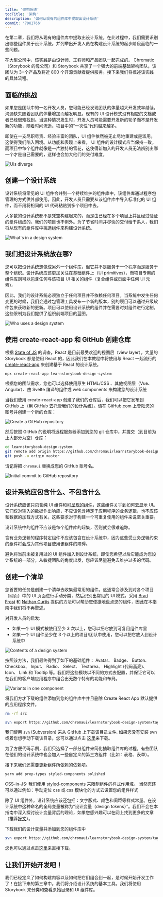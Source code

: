 ```yaml
---
title: '架构系统'
tocTitle: '架构'
description: '如何从现有的组件库中提取出设计系统'
commit: '798276b'
---
```


在第二章，我们将从现有的组件库中提取出设计系统。在此过程中，我们需要识别出哪些组件属于设计系统，并列举出开发人员在构建设计系统的起步阶段面临的一些问题。

在大型公司中，该实践是由设计师、工程师和产品团队一起完成的。 Chromatic（Storybook 的母公司）和 Storybook 共享了一个强大的前端基础架构团队，该团队为 3+个产品及将近 800 个开源贡献者提供服务。接下来我们将概述该实践的具体流程。

## 面临的挑战

如果您是团队中的一名开发人员，您可能已经发现团队的体量越大开发效率越低。沟通缺失随着团队的体量增加而越发明显。现有的 UI 设计模式没有相应的文档或者已经很难找到。当这种情况发生时，开发人员可能需要开发新的轮子而不是开发新的功能，随着时间流逝，项目中的“一次性”代码越来越多。

即使在一支尽职尽责、经验丰富的团队，UI 组件依然被无止尽地重建或是滥用。这使得我们陷入困境。从功能和表现上来看， UI 组件的设计模式应当保持一致。而项目中每个组件就像是一片独特的雪花，这使得新加入的开发人员无法辨别出哪一个才是自己需要的，这样也会加大他们的交付难度。

![UIs diverge](/design-systems-for-developers/design-system-inconsistent-buttons.jpg)

## 创建一个设计系统

设计系统将常见的 UI 组件合并到一个持续维护的组件库中，该组件库通过程序包管理的方式供外部使用。因此，开发人员只需要从该组件库中导入标准化的 UI 组件，而不用将相同的 UI 代码粘贴到多个项目中去。

大多数的设计系统都不是凭空构建起来的，而是由已经在多个项目上并且经过验证的组件组成的。我们的项目也不例外。为了节省时间并尽快的交付给干系人，我们将从现有的组件库中挑选组件来构建设计系统。

![What's in a design system](/design-systems-for-developers/design-system-contents.jpg)

## 我们把设计系统放在哪?

您可以把设计系统想像成另外一个组件库，但它并不是服务于一个程序而是服务于整个组织。设计系统应该更加关注在基础组件上（UI primitives），而项目专用的组件库则可以包含任何与该项目 UI 相关的组件（复合组件或页面中任何 UI 元素）。

因此，我们的设计系统必须独立于任何项目并不依赖任何项目。当系统中发生任何变更的时候，我们会通过包管理工具发布一个新的版本，别的项目可以通过升级软件包来获取新的更新。项目可以使用设计系统的组件并在需要时对组件进行定制。这些限制为我们提供了组织前端项目的蓝图。

![Who uses a design system](/design-systems-for-developers/design-system-consumers.jpg)

## 使用 create-react-app 和 GitHub 创建仓库

根据 [State of JS](https://stateofjs.com/) 的调查，React 是目前最受欢迎的视图层（view layer）。大量的 Storybook 都是使用 React 的，因此我们在本教程中将使用与 React 一起流行的 [create-react-app](https://github.com/facebook/create-react-app) 来创建基于 React 的设计系统。

```bash
npx create-react-app learnstorybook-design-system
```

<div class="aside">根据您的团队需求，您也可以选择使用原生 HTML/CSS 、其他视图层（Vue、Angular）、由 Svelte 编译的组件或 web components 来构建您的设计系统</div>

当我们使用 create-react-app 创建了我们的仓库后，我们可以把它发布到 GitHub 上（用 GitHub 去托管我们的设计系统）。请在 GitHub.com 上登陆您的账号并创建一个新的仓库：

![Create a GitHub repository](/design-systems-for-developers/create-github-repository.png)

然后按照 GitHub 的说明将远程服务器添加到您的 git 仓库中，并提交（到目前为止大部分为空）仓库：

```bash
cd learnstorybook-design-system
git remote add origin https://github.com/chromaui/learnstorybook-design-system.git
git push -u origin master
```

请记得把 `chromaui` 替换成您的 GitHub 账号名。

![Initial commit to GitHub repository](/design-systems-for-developers/created-github-repository.png)

## 设计系统应包含什么、不包含什么

设计系统应该只包含纯 UI 组件和[可呈现的组件](https://medium.com/@dan_abramov/smart-and-dumb-components-7ca2f9a7c7d0)，这些组件关乎到如何去显示 UI。 它们仅对输入的数据作出响应，不应该包含特定于应用程序的业务逻辑，也不应该和数据的加载方式有关。这些要求对于构建一个可重复使用的组件来说至关重要。

设计系统中的组件不应该是每个组件库的超集，否则就会很难追踪。

含有业务逻辑的程序特定组件不应该包含在设计系统中，因为这些受业务逻辑约束的组件将会成为其他项目使用该组件的障碍。

避免将当前未被复用过的 UI 组件加入到设计系统，即使您希望以后它能成为您设计系统的一部分，从敏捷团队的角度出发，您应该尽量避免去维护过多的代码。

## 创建一个清单

您首要的任务是创建一个清单去收集最常用的组件。这通常会涉及到对各个项目（网页）中的 UI 页面进行手动分类，然后识别出常见的 UI 模式。采用 [Brad Frost](http://bradfrost.com/blog/post/interface-inventory/) 和 [Nathan Curtis](https://medium.com/eightshapes-llc/the-component-cut-up-workshop-1378ae110517) 提供的方法可以帮助您便捷地盘点您的组件，因此在本指南中我们将不再赘述。

对开发人员的启发:

- 如果一个 UI 模式被使用至少 3 次以上，您可以把它放到可复用组件库里
- 如果一个 UI 组件至少在 3 个以上的项目/团队中使用，您可以把它放入到设计系统中

![Contents of a design system](/design-systems-for-developers/design-system-grid.png)

按照该方法，我们最终得到了如下的基础组件： Avatar、 Badge、 Button、 Checkbox、 Input、 Radio、 Select、 Textarea、 Highlight (代码高亮)、 Icon、 Link 和 Tooltip 等。我们将这些模块以不同的方式去配置，并保证它可以在我们的客户端应用程序中组合出无数个特有的功能和布局。

![Variants in one component](/design-systems-for-developers/design-system-consolidate-into-one-button.jpg)

将我们方才下载的组件添加到您的组件库中并且删除 Create React App 默认提供的应用程序文件。

```bash
rm -rf src

svn export https://github.com/chromaui/learnstorybook-design-system/tags/download-1/src
```

<div class="aside">
<p>我们使用 <code>svn</code> (Subversion) 来从 GitHub 上下载该目录文件. 如果您没有安装 svn 或着您想手动下载该目录，您可以通过点击 <a href="https://github.com/chromaui/learnstorybook-design-system/tree/download-1/src">这里</a>来下载。</p>

<p>
为了方便代码示例，我们只选择了一部分组件来简化抽取组件库的过程。有些团队在他们的设计系统中也会加入一些自定义的第三方组件（比如：表格、表单）。</p>
</div>

接下来我们还需要更新组件所依赖的依赖项。

```bash
yarn add prop-types styled-components polished
```

<div class="aside">CSS-in-JS: 我们使用 <a href="https://www.styled-components.com">styled-components</a> 来限制组件的样式作用域。 当然您还可以通过例如：手动定位 css 或 css 模块化的方式去设置您的组件样式</div>

除了 UI 组件外，设计系统应该还包括：文字版式、颜色和间距等样式常量。在设计系统中这种命名的全局变量被称为“设计变量（design tokens）”。我们不会在本指南中深入探讨设计变量背后的理论，如果您感兴趣可以在网上找到更多的文章（推荐[好文](https://medium.com/eightshapes-llc/tokens-in-design-systems-25dd82d58421)）。

下载我们的设计变量并添加到您的组件库中

```bash
svn export https://github.com/chromaui/learnstorybook-design-system/tags/download-2/src/shared src/shared
```

<div class="aside">
<p>您也可以通过点击<a href="https://github.com/chromaui/learnstorybook-design-system/tree/download-2/src/shared">这里</a>来直接下载。</p>
</div>

## 让我们开始开发吧！

我们已经定义了如何构建内容以及如何把它们组合到一起，是时候开始开发工作了！在接下来的第三章中，我们将介绍设计系统的基本工具。我们将使用 Storybook 来分类和查看原始目录和 UI 组件库。
